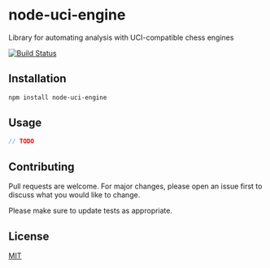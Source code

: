 # node-uci-engine

Library for automating analysis with UCI-compatible chess engines

[![Build Status](https://travis-ci.org/lubert/node-uci-engine.svg?branch=master)](https://travis-ci.org/lubert/node-uci-engine)

## Installation

```bash
npm install node-uci-engine
```

## Usage

```javascript
// TODO
```

## Contributing
Pull requests are welcome. For major changes, please open an issue first to discuss what you would like to change.

Please make sure to update tests as appropriate.

## License
[MIT](https://choosealicense.com/licenses/mit/)
